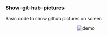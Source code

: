 ### Show-git-hub-pictures

Basic code to show github pictures on screen
<div align="center">
<img src="https://imgur.com/a/ESXNNrM" alt="demo"
     </div>
